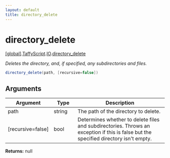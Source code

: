 ```yaml
---
layout: default
title: directory_delete
---
```


# directory_delete

[\[global\]]({{site.baseurl}}/docs/).[TaffyScript]({{site.baseurl}}/docs/TaffyScript/).[IO]({{site.baseurl}}/docs/TaffyScript/IO/).[directory_delete]({{site.baseurl}}/docs/TaffyScript/IO/directory_delete/)

_Deletes the directory, and, if specified, any subdirectories and files._

```cs
directory_delete(path, [recursive=false])
```

## Arguments

<table>
  <col width="15%">
  <col width="15%">
  <thead>
    <tr>
      <th>Argument</th>
      <th>Type</th>
      <th>Description</th>
    </tr>
  </thead>
  <tbody>
    <tr>
      <td>path</td>
      <td>string</td>
      <td>The path of the directory to delete.</td>
    </tr>
    <tr>
      <td>[recursive=false]</td>
      <td>bool</td>
      <td>Determines whether to delete files and subdirectories. Throws an exception if this is false but the specified directory isn't empty.</td>
    </tr>
  </tbody>
</table>

**Returns:** null
